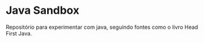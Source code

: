 # Java Sandbox
Repositório para experimentar com java, seguindo fontes como o livro Head First Java.